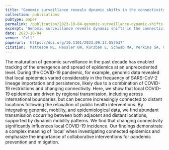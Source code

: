 ```yaml
---
title: "Genomic surveillance reveals dynamic shifts in the connectivity of COVID-19 epidemics"
collection: publications
pubtype: paper
permalink: /publication/2023-10-04-genomic-surveillance-dynamic-shifts-COVID-connectivity
excerpt: 'Genomic surveillance reveals dynamic shifts in the connectivity of COVID-19 epidemics'
date: 2023-10-04
venue: 'Cell'
paperurl: 'https://doi.org/10.1101/2023.09.13.557637'
citation: 'Matteson NL, Hassler GW, Kurzban E, Schwab MA, Perkins SA, Gangavarapu K, Levy JI, Parker E, Pride D, Hakim A, De Hoff P, Cheung W, Castro-Martinez A, Rivera A, Veder A Rivera A, Wauer C, Holmes J, Wilson J, Ngo SN, Plascencia A, Lawrence ES, Smoot EW, Eisner ER, Tsai R, Chacón M, Baer NA, Seaver P, Salido RA, Aigner S, Ngo TT, Barber T, Ostrander T, Fielding-Miller R, Simmons EH, Zazueta OE, Serafin-Higuera I, Sanchez-Alvarez M, Moreno-Camacho JL, García-Gil A, Murphy Schafer AR, McDonald E, Corrigan J, Malone JD, Stous S, Shah S, <b>Moshiri N</b>, Weiss A, Anderson C, Aceves CM, Spencer EG, Hufbauer EC, Lee JJ, Ramesh KS, Nguyen KN, Saucedo K, Robles-Sikisaka R, Fisch KM, Gonias SL, Birmingham A, McDonald D, Karthikeyan S, Martin NK, Schooley RT, Negrete AJ, Reyna HJ, Chavez JR, Garcia ML, Cornejo-Bravo JM, Becker D, Isaksson M, Washington NL, Lee W, Garfein RS, Luna-Ruiz Esparza MA, Alcántar-Fernández J, Henson B, Jepsen K, Olivares-Flores B, Barrera-Badillo G, Lopez-Martínez I, Ramírez-González JE, Flores-León R, Kingsmore SF, Sanders A, Pradenas A, White B, Matthews G, Hale M, McLawhon RW, Reed SL, Winbush T, McHardy IH, Fielding RA, Nicholson L, Quigley MM, Harding A, Mendoza A, Bakhtar O, Browne SH, Olivas Flores J, Rincon Rodríguez DG, Gonzalez Ibarra M, Robles Ibarra LC, Arellano Vera BJ, Gonzalez Garcia J, Harvey-Vera A, Knight R, Laurent LC, Yeo GW, Wertheim JO, Ji X, Worobey M, Suchard MA, Andersen KG, Campos-Romero A, Wohl S, Zeller M (2023). "Genomic surveillance reveals dynamic shifts in the connectivity of COVID-19 epidemics." <i>Cell</i>. In Press. <a href="https://doi.org/10.1101/2023.09.13.557637" target="_blank">Preprint doi:10.1101/2023.09.13.557637</a>'
---
```

The maturation of genomic surveillance in the past decade has enabled tracking of the emergence and spread of epidemics at an unprecedented level. During the COVID-19 pandemic, for example, genomic data revealed that local epidemics varied considerably in the frequency of SARS-CoV-2 lineage importation and persistence, likely due to a combination of COVID-19 restrictions and changing connectivity. Here, we show that local COVID-19 epidemics are driven by regional transmission, including across international boundaries, but can become increasingly connected to distant locations following the relaxation of public health interventions. By integrating genomic, mobility, and epidemiological data, we find abundant transmission occurring between both adjacent and distant locations, supported by dynamic mobility patterns. We find that changing connectivity significantly influences local COVID-19 incidence. Our findings demonstrate a complex meaning of ‘local’ when investigating connected epidemics and emphasize the importance of collaborative interventions for pandemic prevention and mitigation.
